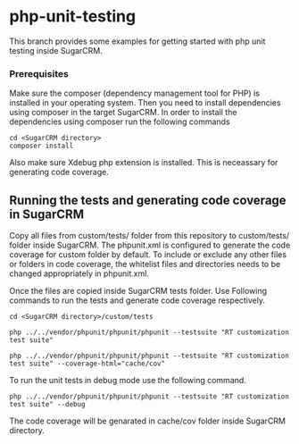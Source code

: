 # php-unit-testing

This branch provides some examples for getting started with php unit testing inside SugarCRM.

### Prerequisites

Make sure the composer (dependency management tool for PHP) is installed in your operating system. Then you need to install dependencies using composer in the target SugarCRM. In order to install the dependencies using composer run the following commands

```
cd <SugarCRM directory>
composer install
```

Also make sure Xdebug php extension is installed. This is neceassary for generating code coverage.

## Running the tests and generating code coverage in SugarCRM

Copy all files from custom/tests/ folder from this repository to custom/tests/ folder inside SugarCRM. The phpunit.xml is configured to generate the code coverage for custom folder by default. To include or exclude any other files or folders in code coverage, the whitelist files and directories needs to be changed appropriately in phpunit.xml.

Once the files are copied inside SugarCRM tests folder. Use Following commands to run the tests and generate code coverage respectively.


```
cd <SugarCRM directory>/custom/tests

php ../../vendor/phpunit/phpunit/phpunit --testsuite "RT customization test suite"

php ../../vendor/phpunit/phpunit/phpunit --testsuite "RT customization test suite" --coverage-html="cache/cov"

```

To run the unit tests in debug mode use the following command.

```
php ../../vendor/phpunit/phpunit/phpunit --testsuite "RT customization test suite" --debug

```

The code coverage will be genarated in cache/cov folder inside SugarCRM directory.
